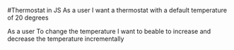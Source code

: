 #Thermostat in JS
As a user
I want a thermostat
with a default temperature of 20 degrees

As a user 
To change the temperature
I want to beable to increase and decrease the temperature incrementally


